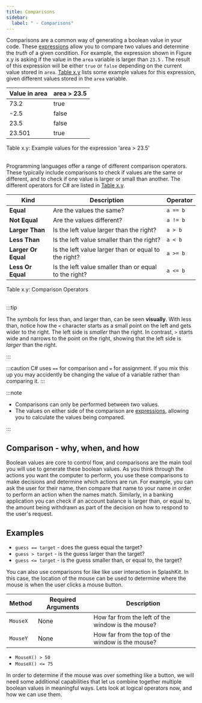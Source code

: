 ```yaml
---
title: Comparisons
sidebar:
  label: " - Comparisons"
---
```


Comparisons are a common way of generating a boolean value in your code. These [expressions](../../../2-communicating-syntax/1-concepts/03-expression) allow you to compare two values and determine the *truth* of a given condition. For example, the expression shown in Figure x.y is asking if the value in the `area` variable is larger than `23.5` . The result of this expression will be either `true` or `false` depending on the current value stored in `area`. [Table x.y](#TableExpressionValues) lists some example values for this expression, given different values stored in the `area` variable.

<a id="TableExpressionValues"></a>

| Value in area | area > 23.5 |
|---|---|
| 73.2 | true |
| -2.5 | false |
| 23.5 | false |
| 23.501 | true |

<div class="caption"><span class="caption-figure-nbr">Table x.y: </span>Example values for the expression 'area > 23.5'</div><br/>

Programming languages offer a range of different comparison operators. These typically include comparisons to check if values are the same or different, and to check if one value is larger or small than another. The different operators for C# are listed in [Table x.y](#TableOperators).

<a id="TableOperators"></a>

| Kind | Description | Operator |
|---|---|---|
| **Equal** | Are the values the same? | `a == b` |
| **Not Equal** | Are the values different? | `a != b` |
| **Larger Than** | Is the left value larger than the right? | `a > b` |
| **Less Than** | Is the left value smaller than the right? | `a < b` |
| **Larger Or Equal** | Is the left value larger than or equal to the right? | `a >= b` |
| **Less Or Equal** | Is the left value smaller than or equal to the right? | `a <= b` |

<div class="caption"><span class="caption-figure-nbr">Table x.y: </span>Comparison Operators</div><br/>

:::tip

The symbols for less than, and larger than, can be seen **visually**. With less than, notice how the `<` character starts as a small point on the left and gets wider to the right. The left side is *smaller* than the right. In contrast, `>` starts wide and narrows to the point on the right, showing that the left side is *larger* than the right.

:::

:::caution
C# uses `==` for comparison and `=` for assignment. If you mix this up you may accidently be changing the value of a variable rather than comparing it.
:::

:::note

- Comparisons can only be performed between two values.
- The values on either side of the comparison are [expressions](../../../2-communicating-syntax/1-concepts/03-expression), allowing you to calculate the values being compared.

:::

## Comparison - why, when, and how

Boolean values are core to control flow, and comparisons are the main tool you will use to generate these boolean values. As you think through the actions you want the computer to perform, you use these comparisons to make decisions and determine which actions are run. For example, you can ask the user for their name, then compare that name to your name in order to perform an action when the names match. Similarly, in a banking application you can check if an account balance is larger than, or equal to, the amount being withdrawn as part of the decision on how to respond to the user's request.

## Examples

- `guess == target` - does the guess equal the target?
- `guess > target` - is the guess larger than the target?
- `guess <= target` - is the guess smaller than, or equal to, the target?

You can also use comparisons for like like user interaction in SplashKit. In this case, the location of the mouse can be used to determine where the mouse is when the user clicks a mouse button.

|**Method** | **Required Arguments** |**Description** |
|-----------|------------------------|----------------|
|`MouseX`| None | How far from the left of the window is the mouse? |
|`MouseY`| None | How far from the top of the window is the mouse? |

- `MouseX() > 50`
- `MouseX() <= 75`

In order to determine if the mouse was over something like a button, we will need some additional capabilities that let us combine together multiple boolean values in meaningful ways. Lets look at logical operators now, and how we can use them.